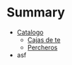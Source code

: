 # Summary

* [Catalogo](README.md)
   * [Cajas de te](cajasdetemd.md)
   * [Percheros](percheros.md)
* asf

